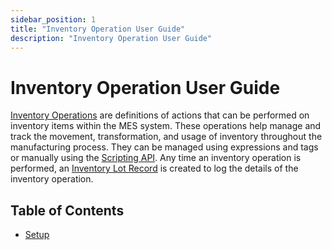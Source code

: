 ```yaml
---
sidebar_position: 1
title: "Inventory Operation User Guide"
description: "Inventory Operation User Guide"
---
```


# Inventory Operation User Guide
[Inventory Operations](..%2F..%2Fappendix%2Fdata-model%2Finventory-operation-model%2Finventory-operation.md) are definitions of actions that can be performed on inventory items within the MES system. These operations help manage and track the movement, transformation, and usage of inventory throughout the manufacturing process. They can be managed using expressions and tags or manually using the [Scripting API](..%2F..%2Fappendix%2Fscript-api%2Finventory-operation-script-api%2Fintro.md). Any time an inventory operation is performed, an [Inventory Lot Record](..%2F..%2Fappendix%2Fdata-model%2Finventory-operation-model%2Finventory-lot-record.md) is created to log the details of the inventory operation.

## Table of Contents
- [Setup](setup)